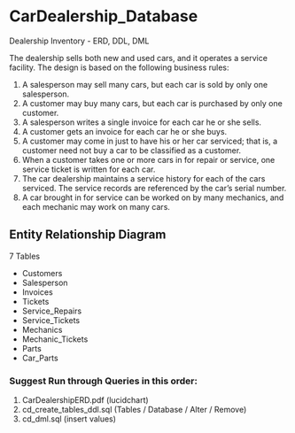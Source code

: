 # CarDealership_Database #
Dealership Inventory - ERD, DDL, DML

The dealership sells both new and used cars, and it operates a service facility. The design is based on the following business rules:

   1. A salesperson may sell many cars, but each car is sold by only one salesperson.
   2. A customer may buy many cars, but each car is purchased by only one customer.
   3. A salesperson writes a single invoice for each car he or she sells.
   4. A customer gets an invoice for each car he or she buys.
   5. A customer may come in just to have his or her car serviced; that is, a customer need not buy a car to be classified as a customer.
   6. When a customer takes one or more cars in for repair or service, one service ticket is written for each car.
   7. The car dealership maintains a service history for each of the cars serviced. The service records are referenced by the car’s serial number.
   8. A car brought in for service can be worked on by many mechanics, and each mechanic may work on many cars.


## Entity Relationship Diagram ##
7 Tables 
   - Customers
   - Salesperson
   - Invoices
   - Tickets
   - Service_Repairs
   - Service_Tickets
   - Mechanics
   - Mechanic_Tickets
   - Parts
   - Car_Parts
 
### Suggest Run through Queries in this order: ###
   1. CarDealershipERD.pdf (lucidchart)
   2. cd_create_tables_ddl.sql (Tables / Database / Alter / Remove)
   3. cd_dml.sql (insert values)

